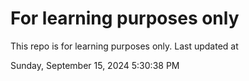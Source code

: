 # For learning purposes only
This repo is for learning purposes only.
Last updated at

Sunday, September 15, 2024 5:30:38 PM

